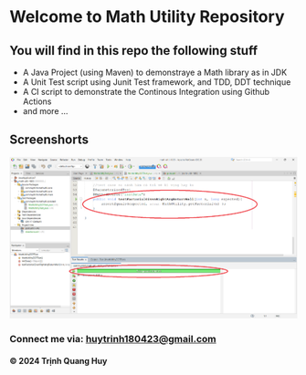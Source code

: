 # Welcome to Math Utility Repository

## You will find in this repo the following stuff

* A Java Project (using Maven) to demonstraye a Math library as in JDK
* A Unit Test script using Junit Test framework, and TDD, DDT technique
* A CI script to demonstrate the Continous Integration using Github Actions
* and more ...

## Screenshorts
![Srource code and test script](https://github.com/quanhuy180423/math-ultil-1805/blob/main/screenshorts/SourceCodeAndUnitTest.png)

### Connect me via: huytrinh180423@gmail.com

#### &#169; 2024 Trịnh Quang Huy

